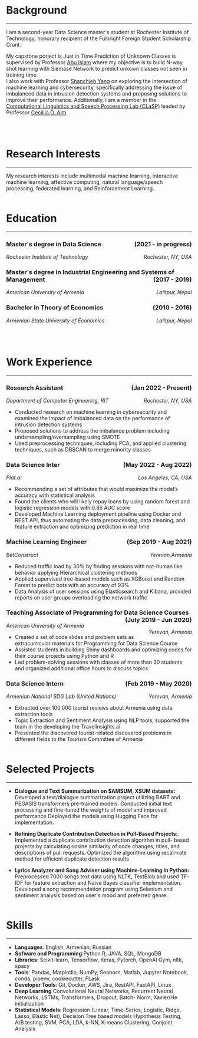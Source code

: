 # Background
---
I am a second-year Data Science master's student  at Rochester Institute of Technology, honorary recipient of the Fulbright Foreign Student Scholarship Grant.

My capstone porject is Just in Time Prediction of Unknown Classes is supervised by Professor [Abu Islam](https://www.rit.edu/sustainabilityinstitute/directory/asigis-abu-islam)  where my objective is to build N-way shot learning with Siemase Network to predict unkown classes not seen in training time. <br> I also work with Professor [Shanchieh Yang](https://www.rit.edu/directory/sjyeec-shanchieh-yang) on exploring the intersection of machine learning and cybersecurity, specifically addressing the issue of imbalanced data in intrusion detection systems and proposing solutions to improve their performance.
Additionally, I am a member in the [Computational Linguistics and Speech Processing Lab (CLaSP)](https://www.rit.edu/clasp/) leaded by Professor [Cecillia O. Alm](https://www.rit.edu/directory/coagla-cecilia-alm).


<br/><br/>

# Research Interests
---
My research interests include multimodal machine learning, interactive machine learning, affective computing, natural language/speech processing, federated learning, and Reinforcement Learning.
<br /><br />

<!-- # News
---
- (09/2021): Started master's degree in Data Science at RIT [RIT](https://www.rit.edu/study/data-science-ms)
- (08/2022): Accepted to the [ACII 2022 Doctoral Consortium](https://acii-conf.net/2022/attend/program/doctoral-consortium/)
- (07/2022): Workshop paper accepted at [2nd HCI+NLP Workshop](https://aclanthology.org/2022.hcinlp-1.6/) (at NAACL 2022)
- (05/2022): Passed Research Potential Assessment (RPA)
- (03/2022): Demo paper accepted at [EmoCHI'22](https://cis.unimelb.edu.au/hci/emotion-workshop)
<br /><br /> -->

# Education
---
### **Master's degree in Data Science**<span style="float:right;">(2021 - in progress)</span>
<em>Rochester Institute of Technology</em><span style="float:right;"><em>Rochester, NY, USA</em></span>

<!-- --- -->

### **Master's degree in Industrial Engineering and Systems of Management**<span style="float:right;">(2017 - 2019)</span>
<em>American University of Armenia</em><span style="float:right;"><em>Lalitpur, Nepal</em></span>

<!-- --- -->

### **Bachelor in Theory of Economics**<span style="float:right;">(2010 - 2016)</span>
<em>Armenian State University of Economics</em><span style="float:right;"><em>Lalitpur, Nepal</em></span>

<!-- --- -->


<br /><br />

# Work Experience
---
### **Research Assistant**<span style="float:right;">(Jan 2022 - Present)</span>
<em>Department of Computer Engineering, RIT</em><span style="float:right;"><em>Rochester, NY, USA</em></span>

- Conducted research on machine learning in cybersecurity and examined the impact of imbalanced data on the performance of intrusion detection systems
- Proposed solutions to address the imbalance problem including undersampling/oversampling using SMOTE
- Used preprocessing techniques, including PCA, and applied clustering techniques, such as DBSCAN to merge minority classes

### **Data Science Inter**<span style="float:right;">(May 2022 - Aug 2022)</span>
<em>Plat.ai</em><span style="float:right;"><em>Los Angeles, CA, USA</em></span>

- Recommending a set of attributes that would maximize the model’s accuracy with statistical analysis
- Found the clients who will likely repay loans by using random forest and logistic regression models with 0.85 AUC score
- Developed Machine Learning deployment pipeline using Docker and REST API, thus automating the data preprocessing, data
cleaning, and feature extraction and optimizing prediction in real time

### **Machine Learning Engineer**<span style="float:right;">(Sep 2019 - Aug 2021)</span>
<em>BetConstruct</em><span style="float:right;"><em>Yerevan,Armenia</em></span>

- Reduced traffic load by 30% by finding sessions with not-human like behavior applying Hierarchical clustering methods
- Applied supervised tree-based models such as XGBoost and Random Forest to predict bots with an accuracy of 93%
- Data Analysis of user sessions using Elasticsearch and Kibana, provided reports on user groups overloading the network traffic

### **Teaching Associate of Programming for Data Science Courses**<span style="float:right;">(July 2019 - Jun 2020)</span>
<em>American University of Armenia</em><span style="float:right;"><em>Yerevan, Armenia</em></span>

- Created a set of code slides and problem sets as extracurricular materials for Programming for Data Science Course
- Assisted students in building Shiny dashboards and optimizing codes for their course projects using Python and R
- Led problem-solving sessions with classes of more than 30 students and organized additional office hours to discuss topics

### **Data Science Intern**<span style="float:right;">(Feb 2019 - May 2020)</span>
<em>Armenian National SDG Lab (United Nations)</em><span style="float:right;"><em>Yerevan, Armenia</em></span>

- Extracted over 100,000 tourist reviews about Armenia using data extraction tools
- Topic Extraction and Sentiment Analysis using NLP tools, supported the team in the developing the Travelinsights.ai
- Presented the discovered tourist-related discovered problems in different fields to the Tourism Committee of Armenia
<br /><br />

<!-- # Publications
---
- **Rajesh Titung** and Cecilia O. Alm. 2022. Teaching interactively to learn emotions in natural language.
In Proceedings of the Second Workshop on Bridging Human–Computer Interaction and Natural Language
Processing, pages 40–46, Seattle, Washington. Association for Computational Linguistics. [\[pdf\]](https://aclanthology.org/2022.hcinlp-1.6.pdf)

- **Rajesh Titung**. 2022. Interactive Machine Learning for Multimodal Affective Computing. In Proceedings
of the Doctoral Consortium of 10th International Conference on Affective Computing Intelligent
Interaction (ACII 2022). (Accepted and to appear)

- Cecilia O. Alm, **Rajesh Titung**, and Reynold Bailey. 2023. Pandemic Impacts on Assessment of Undergraduate Research. (poster). SIGCSE 2023: Proceedings of the 54th ACM Technical Symposium on Computer Science Education. (Accepted and to appear)

<br /><br /> -->

<!-- # Extended Abstracts without Proceedings
---
- Cecilia O. Alm and Rajesh Titung. 2022. Engaging human interactions to learn emotions. EmoCHI’22.
<br /><br /> -->


# Selected Projects
---
- **Dialogue and Text Summarization on SAMSUM, XSUM datasets:** Developed a text/dialogue summarization project utilizing BART and PEGASIS transformers pre-trained models. Conducted initial text processing and fine-tuned the weights of model and improved performance Deployed the models using Hugging Face for implementation.

- **Refining Duplicate Contribution Detection in Pull-Based Projects:**. Implemented a duplicate contribution detection algorithm in pull- based projects by calculating cosine similarity of code changes, titles, and descriptions of pull requests. Optimized the algorithm using recall-rate method for efficient duplicate detection results

- **Lyrics Analyzer and Song Adviser using Machine-Learning in Python:**.  Preprocessed 7000 songs text data using NLTK, TextBlob and used TF-IDF for feature extraction and Naive Bayes classifier implementation. Developed a song recommendation program using Selenium and sentiment analysis based on user's mood and preferred genre.
<br /><br />

# Skills
---
- **Languages**: English, Armenian, Russian
- **Sofware and Programming**:Python  R, JAVA, SQL, MongoDB
- **Libraries**: Scikit-learn, Tensorflow, Keras, Pytorch, OpenAI Gym, nltk, spacy
- **Tools**: Pandas, Matplotlib, NumPy, Seaborn, Matlab, Jupyter Notebook, conda, pipenv, cookiecutter, FLask
- **Developer Tools**: Git, Docker, AWS, Jira, RestAPI, FastAPI, Linux
- **Deep Learning** Convolutional Neural Networks, Recurrent Neural Networks, LSTMs, Transformers, Dropout, Batch- Norm, Xavier/He initialization
- **Statistical Models**: Regression (Linear, Time-Series, Logistic, Ridge, Lasso, Elastic Net), Decision Tree based models Hypothesis Testing, A/B testing, SVM, PCA, LDA, k-NN, K-means Clustering, Conjoint Analysis


